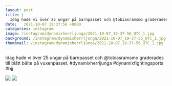 ```yaml
---
layout: post
title: |
  Idag hade vi över 25 ungar på barnpasset och @tobiasramsmo graderades till blått bälte på vuxenpasset
date:   2021-10-07 19:37:56 +0000
categories: instagram
image: /instagram/dynamixherrljunga/2021-10-07_19-37-56_UTC_1.jpg
background: /instagram/dynamixherrljunga/2021-10-07_19-37-56_UTC_1.jpg
thumbnail: /instagram/dynamixherrljunga/2021-10-07_19-37-56_UTC_1.jpg
---
```

Idag hade vi över 25 ungar på barnpasset och @tobiasramsmo graderades till blått bälte på vuxenpasset. #dynamixherrljunga #dynamixfightingsports #bjj



<img src='/www-dynamix-herrljunga/instagram/dynamixherrljunga/2021-10-07_19-37-56_UTC_1.jpg' class='img-fluid' />


<img src='/www-dynamix-herrljunga/instagram/dynamixherrljunga/2021-10-07_19-37-56_UTC_2.jpg' class='img-fluid' />
